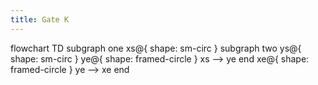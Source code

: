 ```yaml
---
title: Gate K
---
```

flowchart TD
    subgraph one
    xs@{ shape: sm-circ }
    subgraph two
    ys@{ shape: sm-circ }
    ye@{ shape: framed-circle }
    xs --> ye
    end
    xe@{ shape: framed-circle }
    ye --> xe
    end
